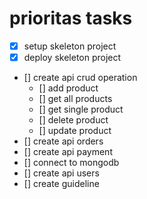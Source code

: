 # prioritas tasks

- [x] setup skeleton project
- [x] deploy skeleton project
- [] create api crud operation
  - [] add product
  - [] get all products
  - [] get single product
  - [] delete product
  - [] update product
- [] create api orders
- [] create api payment
- [] connect to mongodb
- [] create api users
- [] create guideline